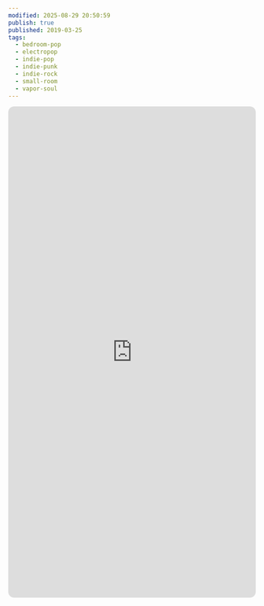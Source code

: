```yaml
---
modified: 2025-08-29 20:50:59
publish: true
published: 2019-03-25
tags:
  - bedroom-pop
  - electropop
  - indie-pop
  - indie-punk
  - indie-rock
  - small-room
  - vapor-soul
---
```


<iframe data-testid="embed-iframe" style="border-radius:12px" src="https://open.spotify.com/embed/playlist/6qaXpW9XN2ulNfQpeyMYLu?utm_source=generator&theme=0" width="100%" height="1000" frameBorder="0" allowfullscreen="" allow="autoplay; clipboard-write; encrypted-media; fullscreen; picture-in-picture" loading="lazy"></iframe>

